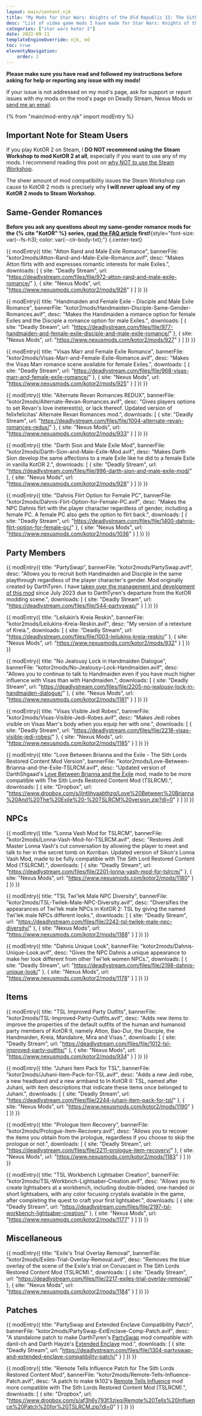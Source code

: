 ```yaml
---
layout: main/content.njk
title: "My Mods for Star Wars: Knights of the Old Republic II: The Sith Lords"
desc: "List of video game mods I have made for Star Wars: Knights of the Old Republic II: The Sith Lords."
categories: ["star wars kotor 2"]
date: 2022-09-11
templateEngineOverride: njk, md
toc: true
eleventyNavigation:
    order: 2
---
```


**Please make sure you have read and followed my instructions before asking for help or reporting any issue with my mods!**

If your issue is not addressed on my mod's page, ask for support or report issues with my mods on the mod's page on Deadly Stream, Nexus Mods or [send me an email]({{sitemeta.siteAuthor.email}}).

{% from "main/mod-entry.njk" import modEntry %}

## Important Note for Steam Users

If you play KotOR 2 on Steam, I **DO NOT recommend using the Steam Workshop to mod KotOR 2 at all**, especially if you want to use any of my mods. I recommend reading this post on [why NOT to use the Steam Workshop](https://deadlystream.com/topic/7321-why-not-to-use-the-steam-workshop/).

The sheer amount of mod compatibility issues the Steam Workshop can cause to KotOR 2 mods is precisely why **I will *never* upload any of my KotOR 2 mods to Steam Workshop**.

## Same-Gender Romances

**Before you ask any questions about my same-gender romance mods for the {% cite "KotOR" %} series, [read the FAQ article](/shrines/starwarskotor/articles/faq-same-gender-romance-mods) first!**{style="font-size: var(--fs-h3); color: var(--clr-body-txt);"} {.center-text}

{{ modEntry({
    title: "Atton Rand and Male Exile Romance",
    bannerFile: "kotor2mods/Atton-Rand-and-Male-Exile-Romance.avif",
    desc: "Makes Atton flirts with and expresses romantic interests for male Exiles.",
    downloads: [
        {
            site: "Deadly Stream",
            url: "https://deadlystream.com/files/file/972-atton-rand-and-male-exile-romance/"
        },
        {
            site: "Nexus Mods",
            url: "https://www.nexusmods.com/kotor2/mods/926"
        }
    ]
}) }}

{{ modEntry({
    title: "Handmaiden and Female Exile - Disciple and Male Exile Romance",
    bannerFile: "kotor2mods/Handmaiden-Disciple-Same-Gender-Romances.avif",
    desc: "Makes the Handmaiden a romance option for female Exiles and the Disciple a romance option for male Exiles.",
    downloads: [
        {
            site: "Deadly Stream",
            url: "https://deadlystream.com/files/file/977-handmaiden-and-female-exile-disciple-and-male-exile-romance/"
        },
        {
            site: "Nexus Mods",
            url: "https://www.nexusmods.com/kotor2/mods/927"
        }
    ]
}) }}

{{ modEntry({
    title: "Visas Marr and Female Exile Romance",
    bannerFile: "kotor2mods/Visas-Marr-and-Female-Exile-Romance.avif",
    desc: "Makes the Visas Marr romance scene available for female Exiles.",
    downloads: [
        {
            site: "Deadly Stream",
            url: "https://deadlystream.com/files/file/968-visas-marr-and-female-exile-romance/"
        },
        {
            site: "Nexus Mods",
            url: "https://www.nexusmods.com/kotor2/mods/925"
        }
    ]
}) }}

{{ modEntry({
    title: "Alternate Revan Romances REDUX",
    bannerFile: "kotor2mods/Alternate-Revan-Romances.avif",
    desc: "Gives players options to set Revan's love ineterest(s), or lack thereof. Updated version of felixfelicitas' Alternate Revan Romances mod.",
    downloads: [
        {
            site: "Deadly Stream",
            url: "https://deadlystream.com/files/file/1004-alternate-revan-romances-redux/"
        },
        {
            site: "Nexus Mods",
            url: "https://www.nexusmods.com/kotor2/mods/933"
        }
    ]
}) }}

{{ modEntry({
    title: "Darth Sion and Male Exile Mod",
    bannerFile: "kotor2mods/Darth-Sion-and-Male-Exile-Mod.avif",
    desc: "Makes Darth Sion develop the same affections to a male Exile like he did to a female Exile in vanilla KotOR 2.",
    downloads: [
        {
            site: "Deadly Stream",
            url: "https://deadlystream.com/files/file/996-darth-sion-and-male-exile-mod/"
        },
        {
            site: "Nexus Mods",
            url: "https://www.nexusmods.com/kotor2/mods/928"
        }
    ]
}) }}

{{ modEntry({
    title: "Dahnis Flirt Option for Female PC",
    bannerFile: "kotor2mods/Dahnis-Flirt-Option-for-Female-PC.avif",
    desc: "Makes the NPC Dahnis flirt with the player character regardless of gender, including a female PC. A female PC also gets the option to flirt back.",
    downloads: [
        {
            site: "Deadly Stream",
            url: "https://deadlystream.com/files/file/1400-dahnis-flirt-option-for-female-pc/"
        },
        {
            site: "Nexus Mods",
            url: "https://www.nexusmods.com/kotor2/mods/1036"
        }
    ]
}) }}

<h2>Party Members</h2>

{{ modEntry({
    title: "PartySwap",
    bannerFile: "kotor2mods/PartySwap.avif",
    desc: "Allows you to recruit both Handmaiden and Disciple in the same playthrough regardless of the player character's gender. Mod originally created by DarthTyren. I have [taken over the management and development of this mod](/shrines/starwarskotor/articles/partyswap-management-takeover) since July 2023 due to DarthTyren's departure from the KotOR modding scene.",
    downloads: [
        {
            site: "Deadly Stream",
            url: "https://deadlystream.com/files/file/544-partyswap/"
        }
    ]
}) }}

{{ modEntry({
    title: "Leilukin’s Kreia Reskin",
    bannerFile: "kotor2mods/Leilukins-Kreia-Reskin.avif",
    desc: "My version of a retexture of Kreia.",
    downloads: [
        {
            site: "Deadly Stream",
            url: "https://deadlystream.com/files/file/1003-leilukins-kreia-reskin/"
        },
        {
            site: "Nexus Mods",
            url: "https://www.nexusmods.com/kotor2/mods/932"
        }
    ]
}) }}

{{ modEntry({
    title: "No Jealousy Lock in Handmaiden Dialogue",
    bannerFile: "kotor2mods/No-Jealousy-Lock-Handmaiden.avif",
    desc: "Allows you to continue to talk to Handmaiden even if you have much higher influence with Visas than with Handmaiden.",
    downloads: [
        {
            site: "Deadly Stream",
            url: "https://deadlystream.com/files/file/2205-no-jealousy-lock-in-handmaiden-dialogue/"
        },
        {
            site: "Nexus Mods",
            url: "https://www.nexusmods.com/kotor2/mods/1181"
        }
    ]
}) }}

{{ modEntry({
    title: "Visas Visible Jedi Robes",
    bannerFile: "kotor2mods/Visas-Visible-Jedi-Robes.avif",
    desc: "Makes Jedi robes visible on Visas Marr's body when you equip her with one.",
    downloads: [
        {
            site: "Deadly Stream",
            url: "https://deadlystream.com/files/file/2218-visas-visible-jedi-robes/"
        },
        {
            site: "Nexus Mods",
            url: "https://www.nexusmods.com/kotor2/mods/1185"
        }
    ]
}) }}

{{ modEntry({
    title: "Love Between Brianna and the Exile - The Sith Lords Restored Content Mod Version",
    bannerFile: "kotor2mods/Love-Between-Brianna-and-the-Exile-TSLRCM.avif",
    desc: "Updated version of DarthShgaad's [Love Between Brianna and the Exile](https://www.gamefront.com/games/knights-of-the-old-republic-ii/file/love-between-brianna-and-the-exile) mod, made to be more compatible with The Sith Lords Restored Content Mod (TSLRCM).",
    downloads: [
        {
            site: "Dropbox",
            url: "https://www.dropbox.com/s/ilntlihyaabthzg/Love%20Between%20Brianna%20And%20The%20Exile%20-%20TSLRCM%20version.zip?dl=0"
        }
    ]
}) }}

## NPCs

{{ modEntry({
    title: "Lonna Vash Mod for TSLRCM",
    bannerFile: "kotor2mods/Lonna-Vash-Mod-for-TSLRCM.avif",
    desc: "Restores Jedi Master Lonna Vash's cut conversation by allowing the player to meet and talk to her in the secret tomb on Korriban. Updated version of Sikon's Lonna Vash Mod, made to be fully compatible with The Sith Lord Restored Content Mod (TSLRCM).",
    downloads: [
        {
            site: "Deadly Stream",
            url: "https://deadlystream.com/files/file/2201-lonna-vash-mod-for-tslrcm/"
        },
        {
            site: "Nexus Mods",
            url: "https://www.nexusmods.com/kotor2/mods/1180"
        }
    ]
}) }}

{{ modEntry({
    title: "TSL Twi'lek Male NPC Diversity",
    bannerFile: "kotor2mods/TSL-Twilek-Male-NPC-Diversity.avif",
    desc: "Diversifies the appearances of Twi'lek male NPCs in KotOR 2: TSL by giving the named Twi'lek male NPCs different looks.",
    downloads: [
        {
            site: "Deadly Stream",
            url: "https://deadlystream.com/files/file/2242-tsl-twilek-male-npc-diversity/"
        },
        {
            site: "Nexus Mods",
            url: "https://www.nexusmods.com/kotor2/mods/1188"
        }
    ]
}) }}

{{ modEntry({
    title: "Dahnis Unique Look",
    bannerFile: "kotor2mods/Dahnis-Unique-Look.avif",
    desc: "Gives the NPC Dahnis a unique appearance to make her look different from other Twi'lek women NPCs.",
    downloads: [
        {
            site: "Deadly Stream",
            url: "https://deadlystream.com/files/file/2198-dahnis-unique-look/"
        },
        {
            site: "Nexus Mods",
            url: "https://www.nexusmods.com/kotor2/mods/1178"
        }
    ]
}) }}

## Items

{{ modEntry({
    title: "TSL Improved Party Outfits",
    bannerFile: "kotor2mods/TSL-Improved-Party-Outfits.avif",
    desc: "Adds new items to improve the properties of the default outfits of the human and humanoid party members of KotOR II, namely Atton, Bao-Dur, the Disciple, the Handmaiden, Kreia, Mandalore, Mira and Visas.",
    downloads: [
        {
            site: "Deadly Stream",
            url: "https://deadlystream.com/files/file/1012-tsl-improved-party-outfits/"
        },
        {
            site: "Nexus Mods",
            url: "https://www.nexusmods.com/kotor2/mods/934"
        }
    ]
}) }}

{{ modEntry({
    title: "Juhani Item Pack for TSL",
    bannerFile: "kotor2mods/Juhani-Item-Pack-for-TSL.avif",
    desc: "Adds a new Jedi robe, a new headband and a new armband to In KotOR II: TSL, named after Juhani, with item descriptions that indicate these items once belonged to Juhani.",
    downloads: [
        {
            site: "Deadly Stream",
            url: "https://deadlystream.com/files/file/2244-juhani-item-pack-for-tsl/"
        },
        {
            site: "Nexus Mods",
            url: "https://www.nexusmods.com/kotor2/mods/1190"
        }
    ]
}) }}

{{ modEntry({
    title: "Prologue Item Recovery",
    bannerFile: "kotor2mods/Prologue-Item-Recovery.avif",
    desc: "Allows you to recover the items you obtain from the prologue, regardless if you choose to skip the prologue or not.",
    downloads: [
        {
            site: "Deadly Stream",
            url: "https://deadlystream.com/files/file/2211-prologue-item-recovery/"
        },
        {
            site: "Nexus Mods",
            url: "https://www.nexusmods.com/kotor2/mods/1183"
        }
    ]
}) }}

{{ modEntry({
    title: "TSL Workbench Lightsaber Creation",
    bannerFile: "kotor2mods/TSL-Workbnch-Lightsaber-Creation.avif",
    desc: "Allows you to create lightsabers at a workbench, including double-bladed, one-handed or short lightsabers, with any color focusing crystals available in the game, after completing the quest to craft your first lightsaber.",
    downloads: [
        {
            site: "Deadly Stream",
            url: "https://deadlystream.com/files/file/2197-tsl-workbench-lightsaber-creation/"
        },
        {
            site: "Nexus Mods",
            url: "https://www.nexusmods.com/kotor2/mods/1177"
        }
    ]
}) }}

## Miscellaneous

{{ modEntry({
    title: "Exile's Trial Overlay Removal",
    bannerFile: "kotor2mods/Exiles-Trial-Overlay-Removal.avif",
    desc: "Removes the blue overlay of the scene of the Exile's trial on Coruscant in The Sith Lords Restored Content Mod (TSLRCM).",
    downloads: [
        {
            site: "Deadly Stream",
            url: "https://deadlystream.com/files/file/2217-exiles-trial-overlay-removal/"
        },
        {
            site: "Nexus Mods",
            url: "https://www.nexusmods.com/kotor2/mods/1184"
        }
    ]
}) }}

## Patches

{{ modEntry({
    title: "PartySwap and Extended Enclave Compatibility Patch",
    bannerFile: "kotor2mods/PartySwap-ExtEnclave-Comp-Patch.avif",
    desc: "A standalone patch to make DarthTyren's [PartySwap](https://deadlystream.com/files/file/544-partyswap/) mod compatible with danil-ch and Darth Hayze's [Extended Enclave](https://deadlystream.com/files/file/428-extended-enclave-tslrcm-add-on/) mod.",
    downloads: [
        {
            site: "Deadly Stream",
            url: "https://deadlystream.com/files/file/1304-partyswap-and-extended-enclave-compatibility-patch/"
        }
    ]
}) }}

{{ modEntry({
    title: "Remote Tells Influence Patch for The Sith Lords Restored Content Mod",
    bannerFile: "kotor2mods/Remote-Tells-Influence-Patch.avif",
    desc: "A patch to make tk102's [Remote Tells Influence](https://www.gamefront.com/games/knights-of-the-old-republic-ii/file/remote-tells-influence) mod more compatible with The Sith Lords Restored Content Mod (TSLRCM).",
    downloads: [
        {
            site: "Dropbox",
            url: "https://www.dropbox.com/s/af3h6y793f3zjxq/Remote%20Tells%20Influence%20Patch%20for%20TSLRCM.zip?dl=0"
        }
    ]
}) }}
